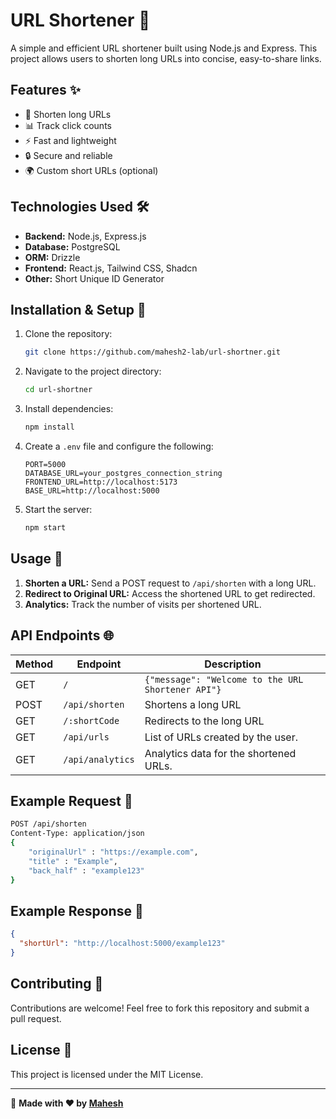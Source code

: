 # URL Shortener 🚀

A simple and efficient URL shortener built using Node.js and Express. This project allows users to shorten long URLs into concise, easy-to-share links.

## Features ✨

- 🔗 Shorten long URLs
- 📊 Track click counts
- ⚡ Fast and lightweight
- 🔒 Secure and reliable
- 🌍 Custom short URLs (optional)

## Technologies Used 🛠️

- **Backend:** Node.js, Express.js
- **Database:** PostgreSQL 
- **ORM:** Drizzle 
- **Frontend:** React.js, Tailwind CSS, Shadcn
- **Other:** Short Unique ID Generator

## Installation & Setup 🚀

1. Clone the repository:
   ```sh
   git clone https://github.com/mahesh2-lab/url-shortner.git
   ```
2. Navigate to the project directory:
   ```sh
   cd url-shortner
   ```
3. Install dependencies:
   ```sh
   npm install
   ```
4. Create a `.env` file and configure the following:
   ```env
   PORT=5000
   DATABASE_URL=your_postgres_connection_string
   FRONTEND_URL=http://localhost:5173
   BASE_URL=http://localhost:5000
   ```
5. Start the server:
   ```sh
   npm start
   ```

## Usage 📌

1. **Shorten a URL:** Send a POST request to `/api/shorten` with a long URL.
2. **Redirect to Original URL:** Access the shortened URL to get redirected.
3. **Analytics:** Track the number of visits per shortened URL.

## API Endpoints 🌐

| Method | Endpoint        | Description                                      |
|--------|-----------------|--------------------------------------------------|
| GET    | `/`             | `{"message": "Welcome to the URL Shortener API"}`|
| POST   | `/api/shorten`  | Shortens a long URL                              |
| GET    | `/:shortCode`   | Redirects to the long URL                        |
| GET    | `/api/urls`     | List of URLs created by the user.                |
| GET    | `/api/analytics`| Analytics data for the shortened URLs.           |


## Example Request 📌

```sh
POST /api/shorten
Content-Type: application/json
{
    "originalUrl" : "https://example.com",
    "title" : "Example",
    "back_half" : "example123"
}
```

## Example Response 📩

```json
{
  "shortUrl": "http://localhost:5000/example123"
}
```

## Contributing 🤝

Contributions are welcome! Feel free to fork this repository and submit a pull request.

## License 📜

This project is licensed under the MIT License.

---

🚀 **Made with ❤️ by [Mahesh](https://github.com/mahesh2-lab)**


